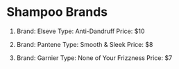
# Shampoo Brands

1. Brand: Elseve
   Type: Anti-Dandruff
   Price: $10

2. Brand: Pantene
   Type: Smooth & Sleek
   Price: $8

3. Brand: Garnier
   Type: None of Your Frizzness
   Price: $7

